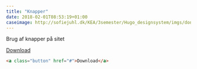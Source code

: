 ```yaml
---
title: "Knapper"
date: 2018-02-01T08:53:19+01:00
caseimage: http://sofiejuhl.dk/KEA/3semester/Hugo_designsystem/imgs/donut_red_2.jpg
---
```



Brug af knapper på sitet

<a class="button" href="#">Download</a>


```html
<a class="button" href="#">Download</a>
```